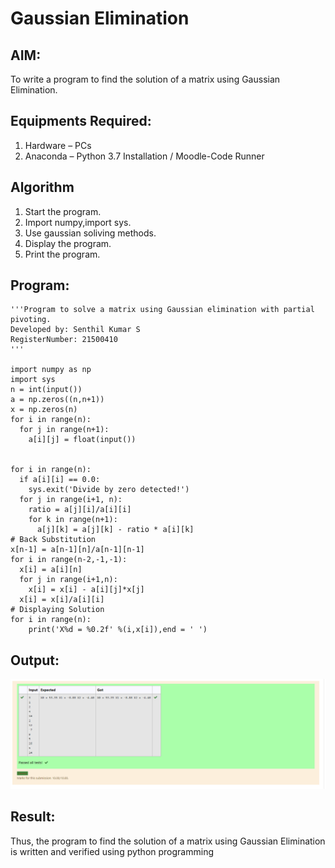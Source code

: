 # Gaussian Elimination

## AIM:
To write a program to find the solution of a matrix using Gaussian Elimination.

## Equipments Required:
1. Hardware – PCs
2. Anaconda – Python 3.7 Installation / Moodle-Code Runner

## Algorithm
1. Start the program.
2. Import numpy,import sys.
3. Use gaussian soliving methods.
4. Display the program.
5. Print the program.

## Program:
```
'''Program to solve a matrix using Gaussian elimination with partial pivoting.
Developed by: Senthil Kumar S
RegisterNumber: 21500410
'''

import numpy as np
import sys
n = int(input())
a = np.zeros((n,n+1))
x = np.zeros(n)
for i in range(n):
  for j in range(n+1):
    a[i][j] = float(input())


for i in range(n):
  if a[i][i] == 0.0:
    sys.exit('Divide by zero detected!')
  for j in range(i+1, n):
    ratio = a[j][i]/a[i][i]
    for k in range(n+1):
      a[j][k] = a[j][k] - ratio * a[i][k]
# Back Substitution
x[n-1] = a[n-1][n]/a[n-1][n-1]
for i in range(n-2,-1,-1):
  x[i] = a[i][n]
  for j in range(i+1,n):
    x[i] = x[i] - a[i][j]*x[j]
  x[i] = x[i]/a[i][i]
# Displaying Solution
for i in range(n):
    print('X%d = %0.2f' %(i,x[i]),end = ' ')
```

## Output:
![GitHub](eliminate.png)


## Result:
Thus, the program to find the solution of a matrix using Gaussian Elimination is written and verified using python programming

